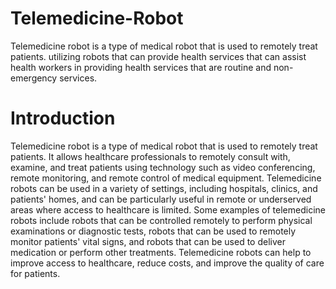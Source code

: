 # Telemedicine-Robot
Telemedicine robot is a type of medical robot that is used to remotely treat patients. utilizing robots that can provide health services that can assist health workers in providing health services that are routine and non-emergency services. 

# Introduction 

Telemedicine robot is a type of medical robot that is used to remotely treat patients. It allows healthcare professionals to remotely consult with, examine, and treat patients using technology such as video conferencing, remote monitoring, and remote control of medical equipment. Telemedicine robots can be used in a variety of settings, including hospitals, clinics, and patients' homes, and can be particularly useful in remote or underserved areas where access to healthcare is limited. Some examples of telemedicine robots include robots that can be controlled remotely to perform physical examinations or diagnostic tests, robots that can be used to remotely monitor patients' vital signs, and robots that can be used to deliver medication or perform other treatments. Telemedicine robots can help to improve access to healthcare, reduce costs, and improve the quality of care for patients.
